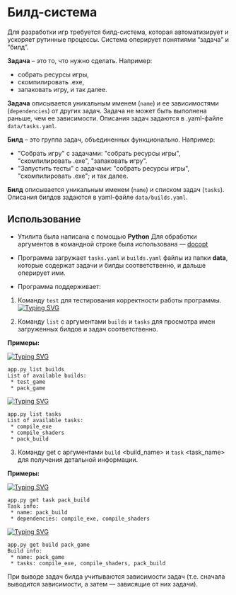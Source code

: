 # Билд-система

Для разработки игр требуется билд-система, которая автоматизирует и ускоряет рутинные процессы.
Система оперирует понятиями “задача” и “билд”.

**Задача** – это то, что нужно сделать.
Например:
- собрать ресурсы игры, 
- скомпилировать .exe, 
- запаковать игру,
и так далее.

**Задача** описывается уникальным именем (`name`) и ее зависимостями (`dependencies`) от других задач. Задача не может быть выполнена раньше, чем ее зависимости. 
Описания задач задаются в .yaml-файле `data/tasks.yaml`.

**Билд** – это группа задач, объединенных функционально.
Например:
- "Собрать игру" с задачами: "собрать ресурсы игры", "скомпилировать .exe", "запаковать игру".
- "Запустить тесты" с задачами: "собрать ресурсы игры", "скомпилировать .exe";
и так далее.

**Билд** описывается уникальным именем (`name`) и списком задач (`tasks`).
Описания билдов задаются в yaml-файле `data/builds.yaml`.


## Использование

- Утилита была написана с помощью **Python** Для обработки аргументов в командной строке была использована — [docopt](http://docopt.org/)

- Программа загружает `tasks.yaml` и `builds.yaml` файлы из папки **data**, которые содержат задачи и билды соответственно, и дальше оперирует ими.

- Программа поддерживает:

1. Команду `test` для тестирования корректности работы программы.
[![Typing SVG](https://readme-typing-svg.herokuapp.com?color=%2336BCF7&lines=~+app.py+test)](https://git.io/typing-svg)


2. Команду `list` с аргументами `builds` и `tasks` для просмотра имен загруженных билдов и задач соответственно.

**Примеры:**

[![Typing SVG](https://readme-typing-svg.herokuapp.com?color=%2336BCF7&lines=~+app.py+list+builds)](https://git.io/typing-svg)
```
app.py list builds
List of available builds:
 * test_game
 * pack_game
```
[![Typing SVG](https://readme-typing-svg.herokuapp.com?color=%2336BCF7&lines=~+app.py+list+tasks)](https://git.io/typing-svg)
```
app.py list tasks
List of available tasks:
 * compile_exe
 * compile_shaders
 * pack_build
```
3. Команду get с аргументами `build` <build_name> и `task` <task_name> для получения детальной информации.

**Примеры:**

[![Typing SVG](https://readme-typing-svg.herokuapp.com?color=%2336BCF7&lines=~+app.py+get+task+pack_build)](https://git.io/typing-svg)
```
app.py get task pack_build
Task info:
 * name: pack_build
 * dependencies: compile_exe, compile_shaders
```
[![Typing SVG](https://readme-typing-svg.herokuapp.com?color=%2336BCF7&lines=~+app.py+get+build+pack_game)](https://git.io/typing-svg)
```
app.py get build pack_game
Build info:
 * name: pack_game
 * tasks: compile_exe, compile_shaders, pack_build
```
При выводе задач билда учитываются зависимости задач (т.е. сначала выводится зависимости, а затем — зависящие от них задачи).

